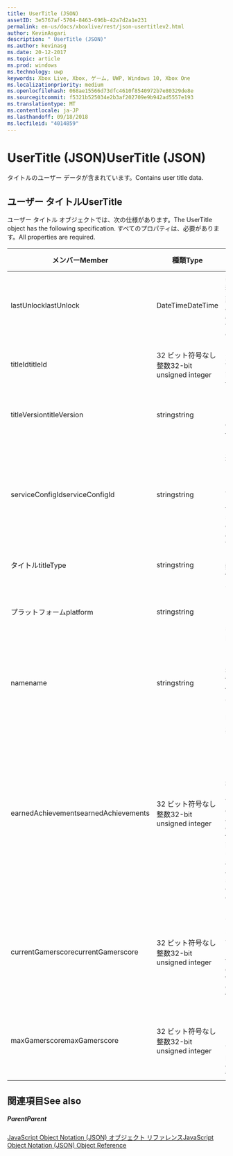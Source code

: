 ```yaml
---
title: UserTitle (JSON)
assetID: 3e5767af-5704-8463-696b-42a7d2a1e231
permalink: en-us/docs/xboxlive/rest/json-usertitlev2.html
author: KevinAsgari
description: " UserTitle (JSON)"
ms.author: kevinasg
ms.date: 20-12-2017
ms.topic: article
ms.prod: windows
ms.technology: uwp
keywords: Xbox Live, Xbox, ゲーム, UWP, Windows 10, Xbox One
ms.localizationpriority: medium
ms.openlocfilehash: 068ae15566d73dfc4610f8540972b7e80329de8e
ms.sourcegitcommit: f5321b525034e2b3af202709e9b942ad5557e193
ms.translationtype: MT
ms.contentlocale: ja-JP
ms.lasthandoff: 09/18/2018
ms.locfileid: "4014859"
---
```

# <a name="usertitle-json"></a><span data-ttu-id="1ccab-104">UserTitle (JSON)</span><span class="sxs-lookup"><span data-stu-id="1ccab-104">UserTitle (JSON)</span></span>
<span data-ttu-id="1ccab-105">タイトルのユーザー データが含まれています。</span><span class="sxs-lookup"><span data-stu-id="1ccab-105">Contains user title data.</span></span> 
<a id="ID4EN"></a>

 
## <a name="usertitle"></a><span data-ttu-id="1ccab-106">ユーザー タイトル</span><span class="sxs-lookup"><span data-stu-id="1ccab-106">UserTitle</span></span>
 
<span data-ttu-id="1ccab-107">ユーザー タイトル オブジェクトでは、次の仕様があります。</span><span class="sxs-lookup"><span data-stu-id="1ccab-107">The UserTitle object has the following specification.</span></span> <span data-ttu-id="1ccab-108">すべてのプロパティは、必要があります。</span><span class="sxs-lookup"><span data-stu-id="1ccab-108">All properties are required.</span></span>
 
| <span data-ttu-id="1ccab-109">メンバー</span><span class="sxs-lookup"><span data-stu-id="1ccab-109">Member</span></span>| <span data-ttu-id="1ccab-110">種類</span><span class="sxs-lookup"><span data-stu-id="1ccab-110">Type</span></span>| <span data-ttu-id="1ccab-111">説明</span><span class="sxs-lookup"><span data-stu-id="1ccab-111">Description</span></span>| 
| --- | --- | --- | 
| <span data-ttu-id="1ccab-112">lastUnlock</span><span class="sxs-lookup"><span data-stu-id="1ccab-112">lastUnlock</span></span>| <span data-ttu-id="1ccab-113">DateTime</span><span class="sxs-lookup"><span data-stu-id="1ccab-113">DateTime</span></span>| <span data-ttu-id="1ccab-114">実績が最後に獲得した時刻。</span><span class="sxs-lookup"><span data-stu-id="1ccab-114">The time an achievement was last earned.</span></span>| 
| <span data-ttu-id="1ccab-115">titleId</span><span class="sxs-lookup"><span data-stu-id="1ccab-115">titleId</span></span>| <span data-ttu-id="1ccab-116">32 ビット符号なし整数</span><span class="sxs-lookup"><span data-stu-id="1ccab-116">32-bit unsigned integer</span></span>| <span data-ttu-id="1ccab-117">タイトルの一意の識別子。</span><span class="sxs-lookup"><span data-stu-id="1ccab-117">The unique identifier for the title.</span></span>| 
| <span data-ttu-id="1ccab-118">titleVersion</span><span class="sxs-lookup"><span data-stu-id="1ccab-118">titleVersion</span></span>| <span data-ttu-id="1ccab-119">string</span><span class="sxs-lookup"><span data-stu-id="1ccab-119">string</span></span>| <span data-ttu-id="1ccab-120">タイトルのバージョンです。</span><span class="sxs-lookup"><span data-stu-id="1ccab-120">The version of the title.</span></span>| 
| <span data-ttu-id="1ccab-121">serviceConfigId</span><span class="sxs-lookup"><span data-stu-id="1ccab-121">serviceConfigId</span></span>| <span data-ttu-id="1ccab-122">string</span><span class="sxs-lookup"><span data-stu-id="1ccab-122">string</span></span>| <span data-ttu-id="1ccab-123">タイトルに関連付けられているプライマリ サービス構成のセットの ID です。</span><span class="sxs-lookup"><span data-stu-id="1ccab-123">ID of the primary service config set associated with the title.</span></span>| 
| <span data-ttu-id="1ccab-124">タイトル</span><span class="sxs-lookup"><span data-stu-id="1ccab-124">titleType</span></span>| <span data-ttu-id="1ccab-125">string</span><span class="sxs-lookup"><span data-stu-id="1ccab-125">string</span></span>| <span data-ttu-id="1ccab-126">タイトルの種類。</span><span class="sxs-lookup"><span data-stu-id="1ccab-126">The title type.</span></span>| 
| <span data-ttu-id="1ccab-127">プラットフォーム</span><span class="sxs-lookup"><span data-stu-id="1ccab-127">platform</span></span>| <span data-ttu-id="1ccab-128">string</span><span class="sxs-lookup"><span data-stu-id="1ccab-128">string</span></span>| <span data-ttu-id="1ccab-129">サポートされているプラットフォームです。</span><span class="sxs-lookup"><span data-stu-id="1ccab-129">The supported platform.</span></span>| 
| <span data-ttu-id="1ccab-130">name</span><span class="sxs-lookup"><span data-stu-id="1ccab-130">name</span></span>| <span data-ttu-id="1ccab-131">string</span><span class="sxs-lookup"><span data-stu-id="1ccab-131">string</span></span>| <span data-ttu-id="1ccab-132">このタイトルのテキストの名前。</span><span class="sxs-lookup"><span data-stu-id="1ccab-132">The text name of this title.</span></span> <span data-ttu-id="1ccab-133">最大長 22 です。</span><span class="sxs-lookup"><span data-stu-id="1ccab-133">Maximum length 22.</span></span>| 
| <span data-ttu-id="1ccab-134">earnedAchievements</span><span class="sxs-lookup"><span data-stu-id="1ccab-134">earnedAchievements</span></span>| <span data-ttu-id="1ccab-135">32 ビット符号なし整数</span><span class="sxs-lookup"><span data-stu-id="1ccab-135">32-bit unsigned integer</span></span>| <span data-ttu-id="1ccab-136">実績の数は、ロック解除した実績を含む、タイトルの獲得し、課題が正常に完了します。</span><span class="sxs-lookup"><span data-stu-id="1ccab-136">The number of achievements earned for the title, including unlocked achievements and successfully completed challenges.</span></span>| 
| <span data-ttu-id="1ccab-137">currentGamerscore</span><span class="sxs-lookup"><span data-stu-id="1ccab-137">currentGamerscore</span></span>| <span data-ttu-id="1ccab-138">32 ビット符号なし整数</span><span class="sxs-lookup"><span data-stu-id="1ccab-138">32-bit unsigned integer</span></span>| <span data-ttu-id="1ccab-139">このユーザーがこのタイトルでの原因の合計ゲーマー スコア。</span><span class="sxs-lookup"><span data-stu-id="1ccab-139">The total gamerscore this user has earned in this title.</span></span>| 
| <span data-ttu-id="1ccab-140">maxGamerscore</span><span class="sxs-lookup"><span data-stu-id="1ccab-140">maxGamerscore</span></span>| <span data-ttu-id="1ccab-141">32 ビット符号なし整数</span><span class="sxs-lookup"><span data-stu-id="1ccab-141">32-bit unsigned integer</span></span>| <span data-ttu-id="1ccab-142">このタイトルの合計の考えられるゲーマー スコア。</span><span class="sxs-lookup"><span data-stu-id="1ccab-142">The total possible gamerscore for this title.</span></span>| 
  
<a id="ID4EFE"></a>

 
## <a name="see-also"></a><span data-ttu-id="1ccab-143">関連項目</span><span class="sxs-lookup"><span data-stu-id="1ccab-143">See also</span></span>
 
<a id="ID4EHE"></a>

 
##### <a name="parent"></a><span data-ttu-id="1ccab-144">Parent</span><span class="sxs-lookup"><span data-stu-id="1ccab-144">Parent</span></span> 

[<span data-ttu-id="1ccab-145">JavaScript Object Notation (JSON) オブジェクト リファレンス</span><span class="sxs-lookup"><span data-stu-id="1ccab-145">JavaScript Object Notation (JSON) Object Reference</span></span>](atoc-xboxlivews-reference-json.md)

   